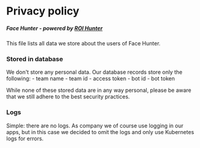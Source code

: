 <h1>Privacy policy</h1>
<h5>Face Hunter - powered by <a href="https://www.roihunter.com/join-us">ROI Hunter</a></h5>
This file lists all data we store about the users of Face Hunter.

<h3>Stored in database</h3>
We don't store any personal data. Our database records store only the following:
- team name
- team id
- access token
- bot id
- bot token

While none of these stored data are in any way personal, please be aware that we still adhere to the best security practices.

<h3>Logs</h3>
Simple: there are no logs. As company we of course use logging in our apps, but in this case we decided to omit the logs and only use Kubernetes logs for errors.